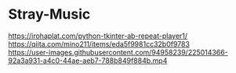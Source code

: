 # Stray-Music
https://irohaplat.com/python-tkinter-ab-repeat-player1/ <br>
https://qiita.com/mino211/items/eda5f9981cc32b0f9783 <br>
https://user-images.githubusercontent.com/94958239/225014366-92a3a931-a4c0-44ae-aeb7-788b849f884b.mp4
